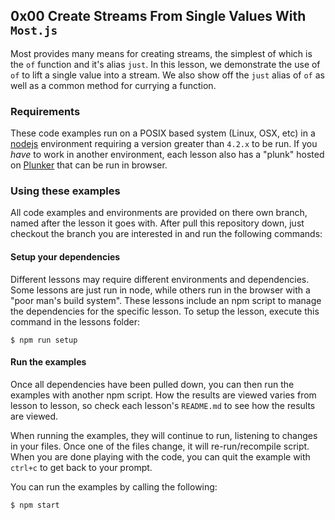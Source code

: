 ## 0x00 Create Streams From Single Values With `Most.js`
Most provides many means for creating streams, the simplest of which is the `of`
function and it's alias `just`. In this lesson, we demonstrate the use of `of` to lift a single value
into a stream. We also show off the `just` alias of `of` as well as a common method for currying a function.

### Requirements
These code examples run on a POSIX based system (Linux, OSX, etc) in a [nodejs][3] environment requiring a version greater than `4.2.x` to be run. If you *have* to work in another environment, each lesson also has a "plunk" hosted on [Plunker][4] that can be run in browser.

### Using these examples
All code examples and environments are provided on there own branch, named after the lesson it goes with. After pull this repository down, just checkout the branch you are interested in and run the following commands:

#### Setup your dependencies
Different lessons may require different environments and dependencies. Some lessons are just run in node, while others run in the browser with a "poor man's build system". These lessons include an npm script to manage the dependencies for the specific lesson. To setup the lesson, execute this command in the lessons folder:

```
$ npm run setup
```

#### Run the examples
Once all dependencies have been pulled down, you can then run the examples with another npm script. How the results are viewed varies from lesson to lesson, so check each lesson's `README.md` to see how the results are viewed.

When running the examples, they will continue to run, listening to changes in your files. Once one of the files change, it will re-run/recompile script. When you are done playing with the code, you can quit the example with `ctrl+c` to get back to your prompt.

You can run the examples by calling the following:

```
$ npm start
```

[1]: https://egghead.io/instructors/ian-hofmann-hicks
[2]: https://github.com/cujojs/most
[3]: https://nodejs.org/
[4]: https://plnkr.co/
